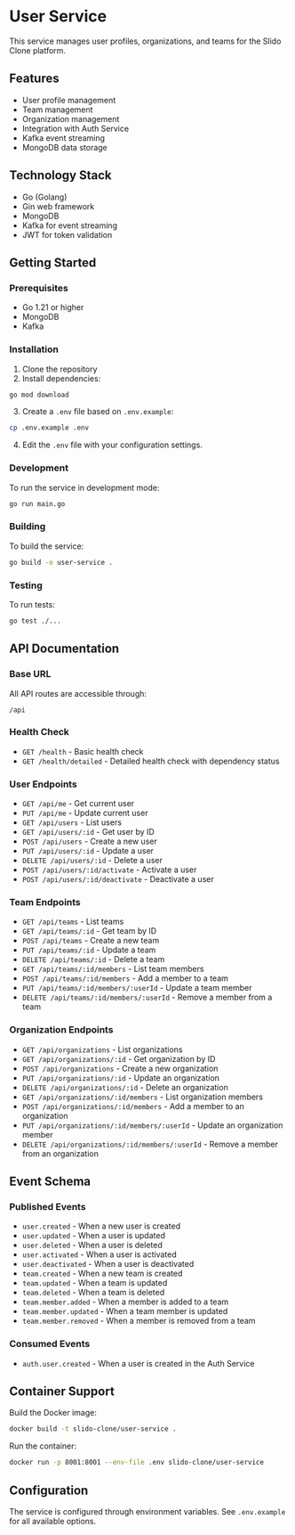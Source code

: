 # User Service

This service manages user profiles, organizations, and teams for the Slido Clone platform.

## Features

- User profile management
- Team management
- Organization management
- Integration with Auth Service
- Kafka event streaming
- MongoDB data storage

## Technology Stack

- Go (Golang)
- Gin web framework
- MongoDB
- Kafka for event streaming
- JWT for token validation

## Getting Started

### Prerequisites

- Go 1.21 or higher
- MongoDB
- Kafka

### Installation

1. Clone the repository
2. Install dependencies:

```bash
go mod download
```

3. Create a `.env` file based on `.env.example`:

```bash
cp .env.example .env
```

4. Edit the `.env` file with your configuration settings.

### Development

To run the service in development mode:

```bash
go run main.go
```

### Building

To build the service:

```bash
go build -o user-service .
```

### Testing

To run tests:

```bash
go test ./...
```

## API Documentation

### Base URL

All API routes are accessible through:

```
/api
```

### Health Check

- `GET /health` - Basic health check
- `GET /health/detailed` - Detailed health check with dependency status

### User Endpoints

- `GET /api/me` - Get current user
- `PUT /api/me` - Update current user
- `GET /api/users` - List users
- `GET /api/users/:id` - Get user by ID
- `POST /api/users` - Create a new user
- `PUT /api/users/:id` - Update a user
- `DELETE /api/users/:id` - Delete a user
- `POST /api/users/:id/activate` - Activate a user
- `POST /api/users/:id/deactivate` - Deactivate a user

### Team Endpoints

- `GET /api/teams` - List teams
- `GET /api/teams/:id` - Get team by ID
- `POST /api/teams` - Create a new team
- `PUT /api/teams/:id` - Update a team
- `DELETE /api/teams/:id` - Delete a team
- `GET /api/teams/:id/members` - List team members
- `POST /api/teams/:id/members` - Add a member to a team
- `PUT /api/teams/:id/members/:userId` - Update a team member
- `DELETE /api/teams/:id/members/:userId` - Remove a member from a team

### Organization Endpoints

- `GET /api/organizations` - List organizations
- `GET /api/organizations/:id` - Get organization by ID
- `POST /api/organizations` - Create a new organization
- `PUT /api/organizations/:id` - Update an organization
- `DELETE /api/organizations/:id` - Delete an organization
- `GET /api/organizations/:id/members` - List organization members
- `POST /api/organizations/:id/members` - Add a member to an organization
- `PUT /api/organizations/:id/members/:userId` - Update an organization member
- `DELETE /api/organizations/:id/members/:userId` - Remove a member from an organization

## Event Schema

### Published Events

- `user.created` - When a new user is created
- `user.updated` - When a user is updated
- `user.deleted` - When a user is deleted
- `user.activated` - When a user is activated
- `user.deactivated` - When a user is deactivated
- `team.created` - When a new team is created
- `team.updated` - When a team is updated
- `team.deleted` - When a team is deleted
- `team.member.added` - When a member is added to a team
- `team.member.updated` - When a team member is updated
- `team.member.removed` - When a member is removed from a team

### Consumed Events

- `auth.user.created` - When a user is created in the Auth Service

## Container Support

Build the Docker image:

```bash
docker build -t slido-clone/user-service .
```

Run the container:

```bash
docker run -p 8001:8001 --env-file .env slido-clone/user-service
```

## Configuration

The service is configured through environment variables. See `.env.example` for all available options.